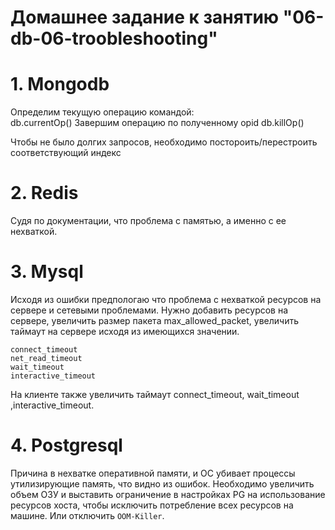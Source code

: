 # Домашнее задание к занятию "06-db-06-troobleshooting"

# 1. Mongodb

Определим текущую операцию командой:  
       db.currentOp()
Завершим операцию по  полученному  opid
       db.killOp()

Чтобы не было долгих запросов, необходимо постороить/перестроить соответствующий индекс

# 2. Redis
Судя  по документации, что  проблема с памятью, а  именно с ее  нехваткой.

# 3. Mysql

Исходя  из  ошибки предпологаю  что  проблема с  нехваткой ресурсов на сервере и сетевыми  проблемами.
Нужно добавить ресурсов на сервере, увеличить размер пакета max_allowed_packet, увеличить таймаут на сервере  исходя  из  имеющихся  значении. 
```
connect_timeout
net_read_timeout
wait_timeout
interactive_timeout
```
На клиенте также  увеличить таймаут connect_timeout, wait_timeout ,interactive_timeout.

# 4. Postgresql

Причина в нехватке оперативной памяти,  и ОС  убивает процессы утилизирующие память, что видно из ошибок.
Необходимо увеличить объем ОЗУ и выставить ограничение в настройках PG на использование ресурсов хоста, 
чтобы исключить потребление всех ресурсов на машине.
Или отключить  `OOM-Killer`.


